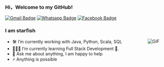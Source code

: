 ### Hi，Welcome to my GitHub!

[![Gmail Badge](https://img.shields.io/badge/-Gmail-c14438?style=flat-square&logo=Gmail&logoColor=white&link=mailto:contato.weltonf@gmail.com)](mailto:contato.weltonf@gmail.com)
[![Whatsapp Badge](https://img.shields.io/badge/-Wechat-4CA143?style=flat-square&labelColor=4CA143&logo=wechat&logoColor=white)](https://api.whatsapp.com/send?phone=5581984434580&text=Hi!)
[![Facebook Badge](https://img.shields.io/badge/-Facebook-3b5998?style=flat-square&labelColor=3b5998&logo=facebook&logoColor=white&link=https://www.facebook.com/weltonpfelix/)](https://www.facebook.com/weltonpfelix/)

### I am starfish

-  <img align="right" alt="GIF" src="https://media.giphy.com/media/iIqmM5tTjmpOB9mpbn/giphy.gif"  />🛠 I’m currently working with Java, Python, Scala, SQL
- 👨🏻‍💻 I’m currently learning Full Stack Development 🚀.
- 💬 Ask me about anything, I am happy to help
- ⚡️ Anything is possible


